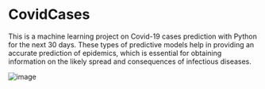 # CovidCases
This is a machine learning project on Covid-19 cases prediction with Python for the next 30 days. 
These types of predictive models help in providing an accurate prediction of epidemics, which is essential for obtaining information on the likely spread and consequences of infectious diseases.

![image](https://github.com/user-attachments/assets/4e3bd33f-8254-4d43-989d-3a9e5e5cfa2a)
